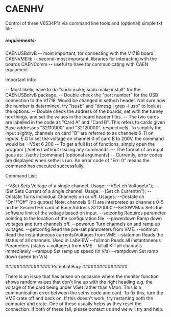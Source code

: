 # CAENHV
Control of three V6534P's via command line tools and (optional) simple txt file

##### requirements:
CAENUSBdrvB -- most important, for connecting with the V1718 board
CAENVMElib -- second-most important, libraries for interacting with the boards
CAENComm -- useful to have for communicating with CAEN equipment


Important info:

-- Most likely, have to do "sudo make; sudo make install" for the CAENUSBdrvB package.
-- Double check the "port number" for the USB connection to the V1718. Would be changed in sethv.h header. Not sure how the number is determined. try "lsusb" and "dmesg | grep -i usb" to look at the options.
-- Double check the address of the boards, set with the turney hex things, and set the values in the board header files.
-- The two cards are labelled in the code as "Card A" and "Card B". This refers to cards given Base addresses "32110000" and "32120000", respectively. To simplify the input slightly, channels on card "B" are referred to as channels 6-11 on inputs. E.G to set the voltage on channel 0 of card B to 200V, the command would be --VSet 6 200
-- To get a full list of functions, simply open the program (./sethv) without issuing any commands.
-- The format of an input goes as: ./sethv [command] [optional arguments]
-- Currently, error codes are displayed when sethv is run. An error code of "Err: 0" means the command has executed successfully.

Command List:

--VSet        Sets Voltage of a single channel.
              Usage: --VSet ch Voltage\n");
--ISet        Sets Current of a single channel.
              Usage: --ISet ch Current\n");
--Onstate     Turns individual Channels on or off.
              Usages: --Onstate ch \"On\"/\"Off\" (no quotes)
  Note:       channels 6-11 are interpreted as channels 0-5 on the
              Second HV card at Base Address 32120000
--SetSWVMax   Sets the software limit of the voltage based on input.
--setconfig   Requires parameter pointing to the location of the
              configuration file.
--powerdown   Ramp down voltages and turn channels off.
--powerup     Turn channels on and ramp up voltages.
--getconfig   Read the pre-set parameters from VME.
--voltmon     Read the instantaneous currents/Voltages from VME
--statemon    Reads the status of all channels. Used in LabVIEW
--fullmon     Reads all instantaneous Parameters (status + voltages) from VME
--killall        Kill all channels immediately
--rampup      Set ramp up speed (in V/s)
--rampdown    Set ramp down speed (in V/s)

################
Potential Bug:
################

There is an issue that has arisen on occasion where the monitor function shows random values that don't line up with the right heading e.g. the voltage of the card being under VSet rather than VMon. This is a communication error between the sethv code and card. To fix this, turn the VME crate off and back on. If this doesn't work, try restarting both the computer and crate. One of these usually helps as they reset the connection.
If both of these fail, please contact us and we will try and help.
 
